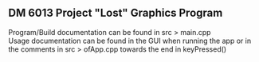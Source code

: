 ## DM 6013 Project "Lost" Graphics Program

Program/Build documentation can be found in src > main.cpp  
Usage documentation can be found in the GUI when running the app or in the comments in src > ofApp.cpp towards the end in keyPressed()
